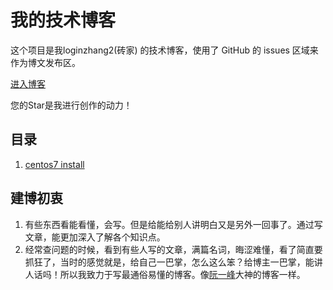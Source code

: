 # 我的技术博客

这个项目是我loginzhang2(砖家) 的技术博客，使用了 GitHub 的 issues 区域来作为博文发布区。

[进入博客](https://github.com/loginzhang2/Blog/issues)

您的Star是我进行创作的动力！

## 目录

1. [centos7 install](https://github.com/loginzhang2/blog/issues/1) 

## 建博初衷

1. 有些东西看能看懂，会写。但是给能给别人讲明白又是另外一回事了。通过写文章，能更加深入了解各个知识点。
2. 经常查问题的时候，看到有些人写的文章，满篇名词，晦涩难懂，看了简直要抓狂了，当时的感觉就是，给自己一巴掌，怎么这么笨？给博主一巴掌，能讲人话吗！所以我致力于写最通俗易懂的博客。像[阮一峰](http://www.ruanyifeng.com/blog/)大神的博客一样。

